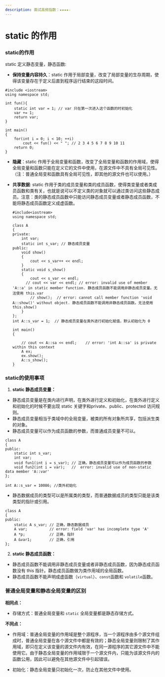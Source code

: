 ```yaml
---
description: 面试高频指数：★★★★☆
---
```


# static 的作用

### static的作用

static 定义静态变量，静态函数: 

* **保持变量内容持久**：static 作用于局部变量，改变了局部变量的生存周期，使得该变量存在于定义后直到程序运行结束的这段时间。

```text
#include <iostream>
using namespace std;

int fun(){
    static int var = 1; // var 只在第一次进入这个函数的时初始化
    var += 1;
    return var;
}
  
int main()
{
    for(int i = 0; i < 10; ++i)
    	cout << fun() << " "; // 2 3 4 5 6 7 8 9 10 11
    return 0;
}
```

* **隐藏**：static 作用于全局变量和函数，改变了全局变量和函数的作用域，使得全局变量和函数只能在定义它的文件中使用，在源文件中不具有全局可见性。（注：普通全局变和函数具有全局可见性，即其他的源文件也可以使用。）
* **共享数据**: static 作用于类的成员变量和类的成员函数，使得类变量或者类成员函数和类有关，也就是说可以不定义类的对象就可以通过类访问这些静态成员。注意：类的静态成员函数中只能访问静态成员变量或者静态成员函数，不能将静态成员函数定义成虚函数。

  ```text
  #include<iostream>
  using namespace std;

  class A
  {
  private:
      int var;
      static int s_var; // 静态成员变量
  public:
      void show()
      {
          cout << s_var++ << endl;
      }
      static void s_show()
      {
          cout << s_var << endl;
  		// cout << var << endl; // error: invalid use of member 'A::a' in static member function. 静态成员函数不能调用非静态成员变量。无法使用 this.var
          // show();  // error: cannot call member function 'void A::show()' without object. 静态成员函数不能调用非静态成员函数。无法使用 this.show()
      }
  };
  int A::s_var = 1;  // 静态成员变量在类外进行初始化赋值，默认初始化为 0

  int main()
  {
    
      // cout << A::sa << endl;    // error: 'int A::sa' is private within this context
      A ex;
      ex.show();
      A::s_show();
  }
  ```

### static的使用事项

 1. **static 静态成员变量：**

* 静态成员变量是在类内进行声明，在类外进行定义和初始化，在类外进行定义和初始化的时候不要出现 static 关键字和private、public、protected 访问规则。
*  静态成员变量相当于类域中的全局变量，被类的所有对象所共享，包括派生类的对象。 
* 静态成员变量可以作为成员函数的参数，而普通成员变量不可以。

```text
class A
{
public:
    static int s_var;
    int var;
    void fun1(int i = s_var); // 正确，静态成员变量可以作为成员函数的参数
    void fun2(int i = var);   //  error: invalid use of non-static data member 'A::var'
};

int A::s_var = 10086; //类外初始化
```

* 静态数据成员的类型可以是所属类的类型，而普通数据成员的类型只能是该类类型的指针或引用。

```text
class A
{
public:
    static A s_var; // 正确，静态数据成员
    A var;          // error: field 'var' has incomplete type 'A'
    A *p;           // 正确，指针
    A &var1;        // 正确，引用
};
```

 2. **static 静态成员函数：**

* 静态成员函数不能调用非静态成员变量或者非静态成员函数，因为静态成员函数没有 this 指针。静态成员函数做为类作用域的全局函数。 
* 静态成员函数不能声明成虚函数（`virtual`）、`const`函数和 `volatile`函数。

### 普通全局变量和静态全局变量的区别

**相同点：**

* 存储方式：普通全局变量和 `static` 全局变量都是静态存储方式。

**不同点：**

* 作用域：普通全局变量的作用域是整个源程序，当一个源程序由多个源文件组成时，普通全局变量在各个源文件中都是有效的；静态全局变量则限制了其作用域，即只在定义该变量的源文件内有效，在同一源程序的其它源文件中不能使用它。由于静态全局变量的作用域限于一个源文件内，只能为该源文件内的函数公用，因此可以避免在其他源文件中引起错误。
* 初始化：静态全局变量只初始化一次，防止在其他文件中使用。

  [  
  ](https://leetcode-cn.com/leetbook/read/cpp-interview-highlights/ef93n7/)

